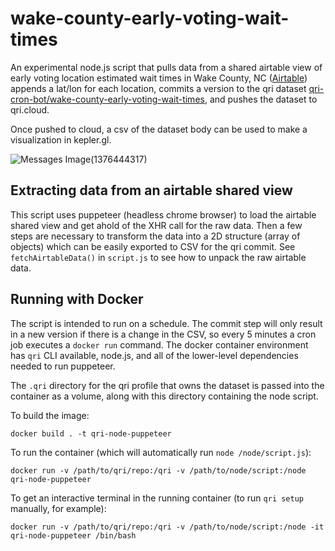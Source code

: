 # wake-county-early-voting-wait-times

An experimental node.js script that pulls data from a shared airtable view of early voting location estimated wait times in Wake County, NC ([Airtable](https://airtable.com/shrv4d2kjiDLp8maX/tblH5c7yZKTXW74jQ)) appends a lat/lon for each location, commits a version to the qri dataset [qri-cron-bot/wake-county-early-voting-wait-times](https://qri.cloud/qri-cron-bot/wake-county-early-voting-wait-times), and pushes the dataset to qri.cloud.

Once pushed to cloud, a csv of the dataset body can be used to make a visualization in kepler.gl.

![Messages Image(1376444317)](https://user-images.githubusercontent.com/1833820/96779358-68524900-13ba-11eb-99ff-c2ea58f1901d.png)

## Extracting data from an airtable shared view

This script uses puppeteer (headless chrome browser) to load the airtable shared view and get ahold of the XHR call for the raw data.  Then a few steps are necessary to transform the data into a 2D structure (array of objects) which can be easily exported to CSV for the qri commit.  See `fetchAirtableData()` in `script.js` to see how to unpack the raw airtable data.

## Running with Docker

The script is intended to run on a schedule.  The commit step will only result in a new version if there is a change in the CSV, so every 5 minutes a cron job executes a `docker run` command.  The docker container environment has `qri` CLI available, node.js, and all of the lower-level dependencies needed to run puppeteer.

The `.qri` directory for the qri profile that owns the dataset is passed into the container as a volume, along with this directory containing the node script.

To build the image:
```
docker build . -t qri-node-puppeteer
```
To run the container (which will automatically run `node /node/script.js`):
```
docker run -v /path/to/qri/repo:/qri -v /path/to/node/script:/node qri-node-puppeteer
```

To get an interactive terminal in the running container (to run `qri setup` manually, for example):
```
docker run -v /path/to/qri/repo:/qri -v /path/to/node/script:/node -it qri-node-puppeteer /bin/bash
```
